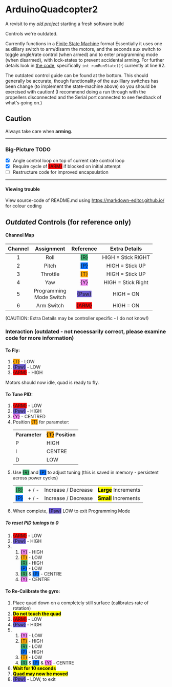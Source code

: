 
# ArduinoQuadcopter2
A revisit to my [*old project*](https://github.com/domRG/ArduinoQuadcopter) starting a fresh software build

Controls we're outdated.

Currently functions in a [Finite State Machine](https://www.drdobbs.com/cpp/state-machine-design-in-c/184401236) format
Essentially it uses one auxilliary switch to arm/disarm the motors, and the seconds aux switch to toggle angle/rate control (when armed) and to enter programming mode (when disarmed), with lock-states to prevent accidental arming.
For further details look in [the code](https://github.com/domRG/ArduinoQuadcopter2/blob/master/quad_t4_1.0/quad_t4_1.0.ino), specifically `int runRunState(){` currently at line 92.

The outdated control guide can be found at the bottom. This should generally be accurate, though functionality of the auxilliary switches has been change (to implement the state-machine above) so you should be exercised with caution!
(I recommend doing a run through with the propellers disconnected and the Serial port connected to see feedback of what's going on.)

## Caution

Always take care when <b>arming</b>.

---
### Big-Picture TODO
- [x] Angle control loop on top of current rate control loop
- [x] Require cycle of <span style="background-color:#ff0000;">{ARM}</span> if blocked on initial attempt
- [ ] Restructure code for improved encapsulation

---
#### Viewing trouble
View source-code of README.md using https://markdown-editor.github.io/ for colour coding


## ***Outdated*** Controls (for reference only)
#### Channel Map
| Channel | Assignment | Reference | Extra Details |
| :-: | :-: | :-: | :-: |
| 1 | Roll | <span style="background-color:#3cb371;">{R}</span> | HIGH = Stick RIGHT |
| 2 | Pitch | <span style="background-color:#006fff;">{P}</span> | HIGH = Stick UP |
| 3 | Throttle | <span style="background-color:#ffa500;">{T}</span> | HIGH = Stick UP
| 4 | Yaw | <span style="background-color:#ee82ee;">{Y}</span> | HIGH = Stick Right |
| 5 | Programming <br /> Mode Switch | <span style="background-color:#6a5acd;">{Psw}</span> | HIGH = ON |
| 6 | Arm Switch | <span style="background-color:#ff0000;">{ARM}</span> | HIGH = ON |

(CAUTION: Extra Details may be controller specific - I do not know!)

### Interaction (outdated - not necessarily correct, please examine code for more information)
#### To Fly:
1. <span style="background-color:#ffa500;">{T}</span> - LOW
2. <span style="background-color:#6a5acd;">{Psw}</span> - LOW
3. <span style="background-color:#ff0000;">{ARM}</span> - HIGH

Motors should now idle, quad is ready to fly.

#### To Tune PID:
1. <span style="background-color:#ff0000;">{ARM}</span> - LOW
2. <span style="background-color:#6a5acd;">{Psw}</span> - HIGH
3. <span style="background-color:#ee82ee;">{Y}</span> - CENTRED
4. Position <span style="background-color:#ffa500;">{T}</span> for parameter:
	<table>
		<tr>
			<th>Parameter</th>
			<th><span style="background-color:#ffa500;">{T}</span> Position</th>
		</th>
		<tr>
			<td> P </td>
			<td> HIGH </td>
		</tr>
		<tr>
			<td> I </td>
			<td> CENTRE </td>
		</tr>
		<tr>
			<td> D </td>
			<td> LOW </td>
		</tr>
	</table>
5. Use <span style="background-color:#3cb371;">{R}</span> and <span style="background-color:#006fff;">{P}</span> to adjust tuning (this is saved in memory - persistent across power cycles)
	<table>
		<tr>
			<td> <span style="background-color:#3cb371;">{R}</span> </td>
			<td> + / - </td>
			<td> Increase / Decrease </td>
			<td> <b><mark>Large<mark></b> Increments </td>
		</tr>
		<tr>
			<td> <span style="background-color:#006fff;">{P}</span> </td>
			<td> + / - </td>
			<td> Increase / Decrease </td>
			<td> <b><mark>Small<mark></b> Increments </td>
		</tr>
	</table>
6. When complete, <span style="background-color:#6a5acd;">{Psw}</span> LOW to exit Programming Mode

##### To reset PID tunings to 0

1. <span style="background-color:#ff0000;">{ARM}</span> - LOW
2. <span style="background-color:#6a5acd;">{Psw}</span> - HIGH
2. 
	1. <span style="background-color:#ee82ee;">{Y}</span> - HIGH
	2. <span style="background-color:#ffa500;">{T}</span> - LOW <br /> <span style="background-color:#3cb371;">{R}</span> - HIGH <br /> <span style="background-color:#006fff;">{P}</span> - LOW
	2. <span style="background-color:#3cb371;">{R}</span> & <span style="background-color:#006fff;">{P}</span> - CENTRE
	2. <span style="background-color:#ee82ee;">{Y}</span> - CENTRE

#### To Re-Calibrate the gyro:
1. Place quad down on a completely still surface (calibrates rate of rotation)
2. <b><mark>Do not touch the quad</mark></b>
2. <span style="background-color:#ff0000;">{ARM}</span> - LOW
2. <span style="background-color:#6a5acd;">{Psw}</span> - HIGH
2. 
	1. <span style="background-color:#ee82ee;">{Y}</span> - LOW
	2. <span style="background-color:#ffa500;">{T}</span> - HIGH <br /> <span style="background-color:#3cb371;">{R}</span> - LOW <br /> <span style="background-color:#006fff;">{P}</span> - HIGH
	2. <span style="background-color:#ffa500;">{T}</span> - LOW
	2. <span style="background-color:#3cb371;">{R}</span> & <span style="background-color:#006fff;">{P}</span> & <span style="background-color:#ee82ee;">{Y}</span> - CENTRE
2. <b><mark>Wait for 10 seconds<mark></b>
2. <b><mark>Quad may now be moved<mark></b>
2. <span style="background-color:#6a5acd;">{Psw}</span> - LOW, to exit
